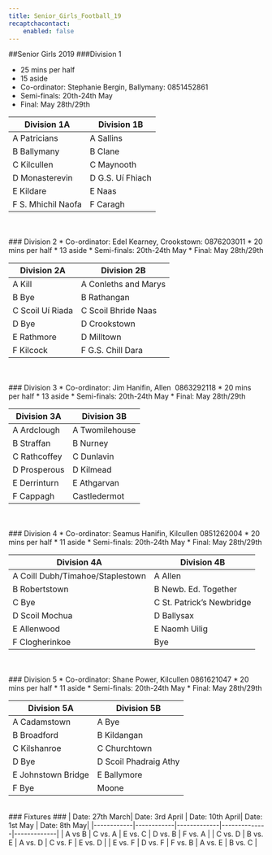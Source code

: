 ```yaml
---
title: Senior_Girls_Football_19
recaptchacontact:
    enabled: false
---
```


##Senior Girls 2019
###Division 1
* 25 mins per half 
* 15 aside
* Co-ordinator: Stephanie Bergin, Ballymany: 0851452861
* Semi-finals: 20th-24th May
* Final: May 28th/29th

| Division 1A  | Division 1B |
|--------------|-------------|
| A Patricians |A Sallins |
| B Ballymany |B Clane |
|C Kilcullen | C Maynooth|
|D Monasterevin |D G.S. Uí Fhiach |
|E Kildare |E Naas |
|F S. Mhichil Naofa |F Caragh |

<br>
<br>
### Division 2
* Co-ordinator: Edel Kearney, Crookstown: 0876203011
* 20 mins per half 
* 13 aside
* Semi-finals: 20th-24th May
* Final: May 28th/29th

|Division 2A | Division 2B|
|---------------|----------------|
|A Kill |A Conleths and Marys|
|B Bye |B Rathangan |
|C Scoil Uí Riada |C Scoil Bhride Naas |
|D Bye |D Crookstown|
|E Rathmore |D Milltown|
|F Kilcock |F G.S. Chill Dara |

<br>
<br>
### Division 3
* Co-ordinator: Jim Hanifin, Allen ‭ 0863292118‬
* 20 mins per half 
* 13 aside
* Semi-finals: 20th-24th May
* Final: May 28th/29th

|Division 3A | Division 3B|
|---------------|----------------|
|A Ardclough |A Twomilehouse|
|B Straffan |B Nurney|
|C Rathcoffey |C Dunlavin|
|D Prosperous |D Kilmead|
|E Derrinturn |E Athgarvan|
|F Cappagh | Castledermot|

<br>
<br>
### Division 4
* Co-ordinator: Seamus Hanifin, Kilcullen 0851262004
* 20 mins per half 
* 11 aside
* Semi-finals: 20th-24th May
* Final: May 28th/29th

|Division 4A |Division 4B|
|---------------|---------------|
|A Coill Dubh/Timahoe/Staplestown|A Allen|
|B Robertstown |B Newb. Ed. Together|
|C Bye |C St. Patrick’s Newbridge|
|D Scoil Mochua|D Ballysax|
|E Allenwood|E Naomh Uilig|
|F Clogherinkoe| Bye|

<br>
<br>
### Division 5
* Co-ordinator: Shane Power, Kilcullen 0861621047
* 20 mins per half 
* 11 aside
* Semi-finals: 20th-24th May
* Final: May 28th/29th


|Division 5A|Division 5B|
|---------------|---------------|
|A Cadamstown |A Bye|
|B Broadford|B Kildangan|
|C Kilshanroe|C Churchtown|
|D Bye|D Scoil Phadraig Athy|
|E Johnstown Bridge|E Ballymore|
|F Bye| Moone|

<br>
### Fixtures ###
| Date: 27th March| Date: 3rd April | Date: 10th April| Date: 1st May | Date: 8th May|
|------------|------------|-------------|--------------|-------------|
| A vs B | C vs. A | E vs. C | D vs. B | F vs. A |
| C vs. D | B vs. E | A vs. D | C vs. F | E vs. D |
| E vs. F | D vs. F | F vs. B | A vs. E | B vs. C |

